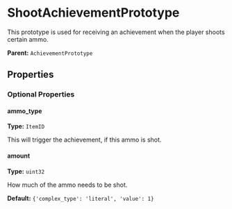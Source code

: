 # ShootAchievementPrototype

This prototype is used for receiving an achievement when the player shoots certain ammo.

**Parent:** `AchievementPrototype`

## Properties

### Optional Properties

#### ammo_type

**Type:** `ItemID`

This will trigger the achievement, if this ammo is shot.

#### amount

**Type:** `uint32`

How much of the ammo needs to be shot.

**Default:** `{'complex_type': 'literal', 'value': 1}`

